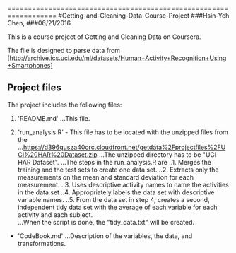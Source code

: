 ==================================================================
#Getting-and-Cleaning-Data-Course-Project
###Hsin-Yeh Chen,
###06/21/2016

This is a course project of Getting and Cleaning Data on Coursera.

The file is designed to parse data from 
[http://archive.ics.uci.edu/ml/datasets/Human+Activity+Recognition+Using+Smartphones]


## Project files
The project includes the following files:

1. 'README.md'
...This file.

2. 'run_analysis.R' - This file has to be located with the unzipped files from the 
...https://d396qusza40orc.cloudfront.net/getdata%2Fprojectfiles%2FUCI%20HAR%20Dataset.zip
...The unzipped directory has to be "UCI HAR Dataset".
...The steps in the run_analysis.R are 
..1. Merges the training and the test sets to create one data set.
..2. Extracts only the measurements on the mean and standard deviation for each measurement.
..3. Uses descriptive activity names to name the activities in the data set
..4. Appropriately labels the data set with descriptive variable names.
..5. From the data set in step 4, creates a second, independent tidy data set with the average of each variable for each activity and each subject.  
...When the script is done, the "tidy_data.txt" will be created.

- 'CodeBook.md'
...Description of the variables, the data, and transformations.
